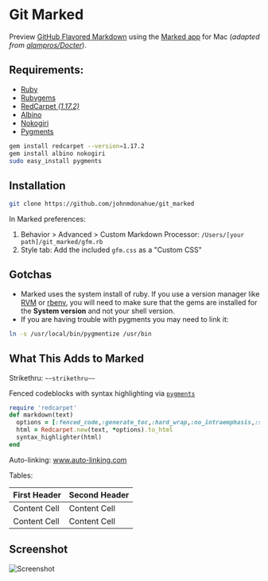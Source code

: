# Git Marked

Preview [GitHub Flavored Markdown][ghfm] using the [Marked app][marked] for Mac (_adapted from [alampros/Docter][docter]_).

## Requirements:

* [Ruby][ruby]
* [Rubygems][gems]
* [RedCarpet _(1.17.2)_][redcarpet]
* [Albino][albino]
* [Nokogiri][nokogiri]
* [Pygments][pygments]

```bash
gem install redcarpet --version=1.17.2
gem install albino nokogiri
sudo easy_install pygments
```
## Installation

```bash
git clone https://github.com/johnmdonahue/git_marked
```

In Marked preferences:

1. Behavior > Advanced > Custom Markdown Processor: `/Users/[your path]/git_marked/gfm.rb`
2. Style tab: Add the included `gfm.css` as a "Custom CSS"

## Gotchas
* Marked uses the system install of ruby. If you use a version manager like [RVM][rvm] or [rbenv][rbenv], you will need to make sure that the gems are installed for the **System version** and not your shell version.
* If you are having trouble with pygments you may need to link it:

```bash
ln -s /usr/local/bin/pygmentize /usr/bin
```

## What This Adds to Marked
Strikethru: `~~strikethru~~`

Fenced codeblocks with syntax highlighting via [`pygments`][pygments]

```ruby
require 'redcarpet'
def markdown(text)
  options = [:fenced_code,:generate_toc,:hard_wrap,:no_intraemphasis,:strikethrough,:gh_blockcode,:autolink,:xhtml,:tables]
  html = Redcarpet.new(text, *options).to_html 
  syntax_highlighter(html)
end
```

Auto-linking: www.auto-linking.com

Tables:

| First Header  | Second Header |
| ------------- | ------------- |
| Content Cell  | Content Cell  |
| Content Cell  | Content Cell  |

## Screenshot
![Screenshot][screenshot]



[docter]: https://github.com/alampros/Docter
[ghfm]: http://github.github.com/github-flavored-markdown/ "Github Flavored Markdown"
[redcarpet]: https://github.com/tanoku/redcarpet
[albino]: https://github.com/github/albino
[nokogiri]: https://github.com/tenderlove/nokogiri
[pygments]: http://pygments.org/
[marked]: http://markedapp.com/
[ruby]: http://www.ruby-lang.org/en/downloads/
[gems]: http://rubygems.org/
[rvm]: http://beginrescueend.com/
[rbenv]: https://github.com/sstephenson/rbenv
[screenshot]: http://dl.dropbox.com/u/3290198/github/marked.jpg
